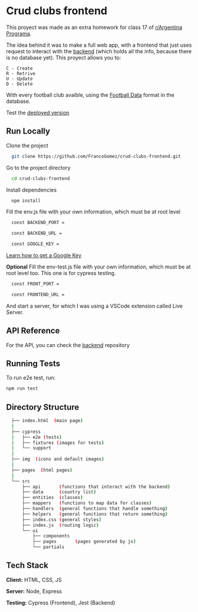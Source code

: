 # Crud clubs frontend

This proyect was made as an extra homework for class 17 of [r/Argentina Programa](https://argentinaprograma.com/).

The idea behind it was to make a full web app, with a frontend that just uses request to interact with the [backend](https://github.com/FrancoGomez/crud-clubs-backend) (which holds all the info, because there is no database yet). This proyect allows you to:

    C - Create
    R - Retrive
    U - Update
    D - Delete

With every football club avaible, using the [Football Data](https://www.football-data.org/) format in the database.

Test the [deployed version](https://francogomez.github.io/crud-clubs-frontend/)

## Run Locally

Clone the project

```bash
  git clone https://github.com/FrancoGomez/crud-clubs-frontend.git
```

Go to the project directory

```bash
  cd crud-clubs-frontend
```

Install dependencies

```bash
  npm install
```

Fill the env.js file with your own information, which must be at root level

```bash
  const BACKEND_PORT =

  const BACKEND_URL =

  const GOOGLE_KEY =
```

[Learn how to get a Google Key](https://developers.google.com/maps/documentation/embed/get-started)

**Optional** Fill the env-test.js file with your own information, which must be at root level too. This one is for cypress testing.

```bash
  const FRONT_PORT =

  const FRONTEND_URL =
```

And start a server, for which I was using a VSCode extension called Live Server.

## API Reference

For the API, you can check the [backend](https://github.com/FrancoGomez/crud-clubs-backend) repository

## Running Tests

To run e2e test, run:

```bash
npm run test
```

## Directory Structure

```bash
  ├── index.html  (main page)
  |
  ├── cypress
  |   ├── e2e (tests)
  |   ├── fixtures (images for tests)
  |   └── support
  |
  ├── img  (icons and default images)
  |
  ├── pages  (html pages)
  |
  └── src
      ├── api       (functions that interact with the backend)
      ├── data      (country list)
      ├── entities  (classes)
      ├── mappers   (functions to map data for classes)
      ├── handlers  (general functions that handle something)
      ├── helpers   (general functions that return something)
      ├── index.css (general styles)
      ├── index.js  (routing logic)
      └── ui
          ├── components
          ├── pages       (pages generated by js)
          └── partials
```

## Tech Stack

**Client:** HTML, CSS, JS

**Server:** Node, Express

**Testing:** Cypress (Frontend), Jest (Backend)
